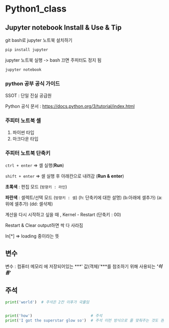 #  Python1_class



## Jupyter notebook Install & Use & Tip

git bash로  jupyter 노트북 설치하기 

```bash
pip install jupyter
```



jupyter 노트북 실행 -> bash 끄면 주피터도 정지 됨

```bash
jupyter notebook
```



###  python 공부 공식 가이드 

SSOT : 단일 진실 공급원

Python 공식 문서 : https://docs.python.org/3/tutorial/index.html



### 주피터 노트북 셀

1. 파이썬 타입
2. 마크다운 타입 



### 주피터 노트북 단축키 

`ctrl + enter` =>  셀 실행(**Run**) 

`shift + enter` => 셀 실행 후 아래칸으로 내려감 (**Run & enter**)

**초록색** : 편집 모드 (`방향키 : 라인`)

**파란색** : 셀렉트/선택 모드 (`방향키 : 셀`) (h: 단축키에 대한 설명) (b:아래에 셀추가) (a:위에 셀추가) (dd: 셀삭제)



계산을 다시 시작하고 싶을 때 ,  Kernel - Restart (단축키 : 00)

Restart & Clear output하면 싹 다 사라짐 



In[*] => loading 중이라는 뜻



## 변수

변수 : 컴퓨터 메모리 에 저장되어있는 ***' 값(객체)'***를 참조하기 위해 사용되는 ***'이름'***



## 주석

```python
print('world')  # 주석은 2칸 이후가 국룰임


print('how')  					 	  # 주석
print('I got the superstar glow so')  # 주석 이런 방식으로 줄 맞춰주는 것도 괜찮음

```



